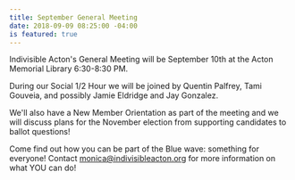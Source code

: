 ```yaml
---
title: September General Meeting
date: 2018-09-09 08:25:00 -04:00
is featured: true
---
```


Indivisible Acton's General Meeting will be September 10th at the Acton Memorial Library 6:30-8:30 PM. 

During our Social 1/2 Hour we will be joined by Quentin Palfrey, Tami Gouveia, and possibly Jamie Eldridge and Jay Gonzalez. 

We'll also have a New Member Orientation as part of the meeting and we will discuss plans for the November election from supporting candidates to ballot questions! 

Come find out how you can be part of the Blue wave: something for everyone! Contact monica@indivisibleacton.org for more information on what YOU can do!